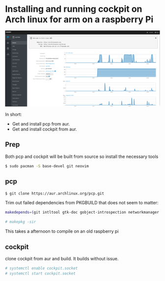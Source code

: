 # Installing and running cockpit on Arch linux for arm on a raspberry Pi


![](/pics/cockpit.png)

In short:
* Get and install pcp from aur.
* Get and install cockpit from aur.

## Prep

Both pcp and cockpit will be built from source so install the necessary tools

``` bash
$ sudo pacman -S base-devel git neovim

```

## pcp

``` bash
$ git clone https://aur.archlinux.org/pcp.git
```

Trim out failed dependencies from PKGBUILD that does not seem to matter:

``` bash
makedepends=(git intltool gtk-doc gobject-introspection networkmanager libgsystem xmlto npm tar) 
```

``` bash
# makepkg -sir
```

This takes a afternoon to compile on an old raspberry pi 

## cockpit

clone cockpit from aur and build. It builds without issue.


``` bash
# systemctl enable cockpit.socket
# systemctl start cockpit.socket
```



